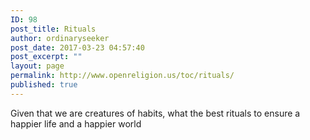 ```yaml
---
ID: 98
post_title: Rituals
author: ordinaryseeker
post_date: 2017-03-23 04:57:40
post_excerpt: ""
layout: page
permalink: http://www.openreligion.us/toc/rituals/
published: true
---
```

Given that we are creatures of habits, what the best rituals to ensure a happier life and a happier world
